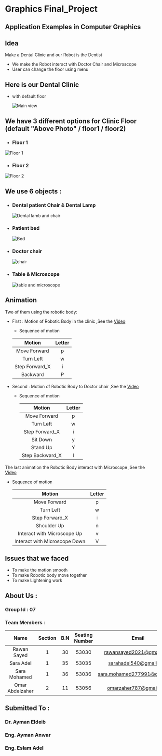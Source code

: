 # Graphics Final_Project
## Application Examples in Computer Graphics
## Idea
Make a Dental Clinic and our Robot is the Dentist

* We make the Robot interact with Doctor Chair and Microscope 
* User can change the floor using menu

## Here is our Dental Clinic
* with default floor

    ![Main view](photos/MAIN.jpeg)

## We have 3 different options for Clinic Floor (default "Above Photo" / floor1 / floor2)
    
* ### Floor 1
![Floor 1](photos/floor1.png)
* ### Floor 2
![Floor 2](photos/floor2.png)
    
    
## We use 6 objects : 
    
* ### Dental patient Chair & Dental Lamp 

    ![Dental lamb and chair](photos/dentallambchair.png)
    
* ### Patient bed
    
    ![Bed](photos/bed.png)
    
* ### Doctor chair
    
    ![chair](photos/chair.png)
    
* ### Table & Microscope
    
    ![table and microscope](photos/tableandmicroscope.png)

## Animation
Two of them using the robotic body:
* First : Motion of Robotic Body in the clinic ,See the [Video](https://drive.google.com/file/d/1L-U6tFHz2ay3kEt7oexPzXdaSQJE_jx3/view?usp=sharing) 

    * Sequence of motion
    
    | Motion | Letter | 
    | :----: | :----: | 
    | Move Forward | p |
    | Turn Left | w |
    | Step Forward_X | i | 
    | Backward | P |
* Second : Motion of Robotic Body to Doctor chair ,See the [Video](https://drive.google.com/file/d/1EmJcwwqRYBEjAlZry_5TN5ILy1wuneuE/view?usp=sharing) 
    
    * Sequence of motion
        
        | Motion | Letter | 
        | :----: | :----: | 
        | Move Forward | p |
        | Turn Left | w |
        | Step Forward_X | i | 
        | Sit Down | y |
        | Stand Up | Y |
        | Step Backward_X | I | 
        
The last animation the Robotic Body interact with Microscope ,See the [Video](https://drive.google.com/file/d/1SSyxh1TTu--CbNLkZ_0tJ2g2xvaIGW99/view?usp=sharing) 
* Sequence of motion
        
    | Motion | Letter | 
    | :----: | :----: | 
    | Move Forward | p |
    | Turn Left | w |
    | Step Forward_X | i | 
    | Shoulder Up| n |
    | Interact with Microscope Up| v |
    | Interact with Microscope Down | V | 
    
## Issues that we faced
* To make the motion smooth
* To make Robotic body move together
* To make Lightening work





















## About Us :
### Group Id : 07
### Team Members :

| Name | Section | B.N | Seating Number | Email |
| :----: | :----: | :----: |  :----: |  :----: |
| Rawan Sayed | 1 | 30 |53030 | rawansayed2021@gmail.com
| Sara Adel | 1 | 35 |53035 | sarahadel540@gmail.com 
| Sara Mohamed | 1 | 36 |53036 | sara.mohamed277991@gmail.com 
| Omar Abdelzaher | 2 | 11|53056 | omarzaher787@gmail.com

## Submitted To :
### Dr. Ayman Eldeib
### Eng. Ayman Anwar
### Eng. Eslam Adel

